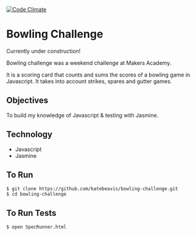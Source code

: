 [![Code Climate](https://codeclimate.com/github/katebeavis/bowling-challenge/badges/gpa.svg)](https://codeclimate.com/github/katebeavis/bowling-challenge)
# Bowling Challenge

Currently under construction!

Bowling challenge was a weekend challenge at Makers Academy.

It is a scoring card that counts and sums the scores of a bowling game in Javascript. It takes into account strikes, spares and gutter games.


## Objectives
To build my knowledge of Javascript & testing with Jasmine.

## Technology
- Javascript
- Jasmine

## To Run
```
$ git clone https://github.com/katebeavis/bowling-challenge.git
$ cd bowling-challenge
```

## To Run Tests
```
$ open SpecRunner.html
```
